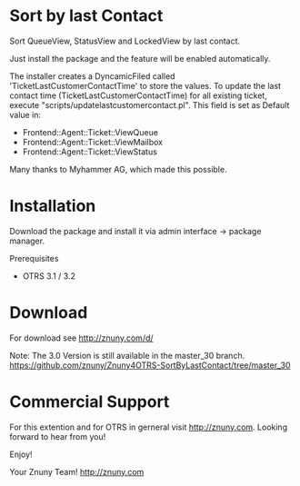 Sort by last Contact
====================
Sort QueueView, StatusView and LockedView by last contact. 

Just install the package and the feature will be enabled automatically.

The installer creates a DyncamicFiled called 'TicketLastCustomerContactTime' to store the values. 
To update the last contact time (TicketLastCustomerContactTime) for all existing ticket, execute "scripts/updatelastcustomercontact.pl".
This field is set as Default value in:
* Frontend::Agent::Ticket::ViewQueue
* Frontend::Agent::Ticket::ViewMailbox
* Frontend::Agent::Ticket::ViewStatus

Many thanks to Myhammer AG, which made this possible.

Installation
============
Download the package and install it via admin interface -> package manager.

Prerequisites
* OTRS 3.1 / 3.2

Download
========
For download see http://znuny.com/d/

Note:
The 3.0 Version is still available in the master_30 branch.
https://github.com/znuny/Znuny4OTRS-SortByLastContact/tree/master_30

Commercial Support
==================
For this extention and for OTRS in gerneral visit http://znuny.com. Looking forward to hear from you!


Enjoy!

 Your Znuny Team!
 http://znuny.com

